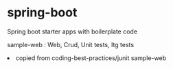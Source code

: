 # spring-boot
Spring boot starter apps with boilerplate code

sample-web : Web, Crud, Unit tests, Itg tests
<li>copied from coding-best-practices/junit sample-web</li>
